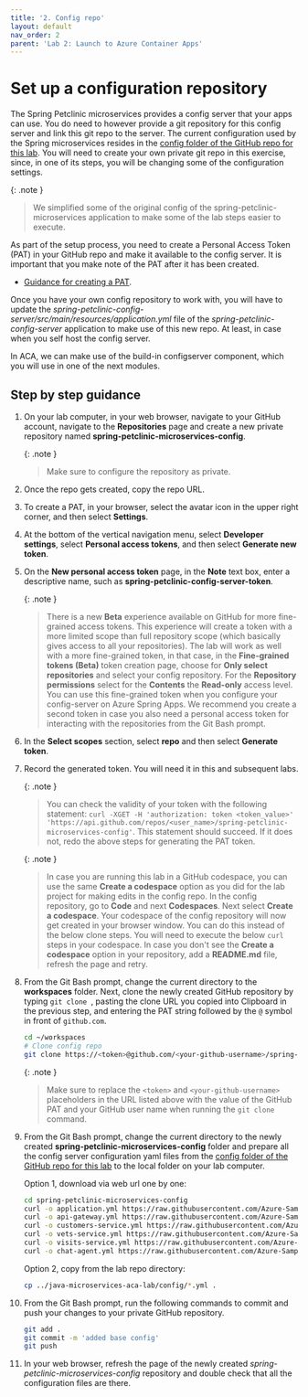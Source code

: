 ```yaml
---
title: '2. Config repo'
layout: default
nav_order: 2
parent: 'Lab 2: Launch to Azure Container Apps'
---
```


# Set up a configuration repository

The Spring Petclinic microservices provides a config server that your apps can use. You do need to however provide a git repository for this config server and link this git repo to the server. The current configuration used by the Spring microservices resides in the [config folder of the GitHub repo for this lab](https://github.com/Azure-Samples/java-microservices-aca-lab/tree/main/config). You will need to create your own private git repo in this exercise, since, in one of its steps, you will be changing some of the configuration settings.

   {: .note }
   > We simplified some of the original config of the spring-petclinic-microservices application to make some of the lab steps easier to execute.

As part of the setup process, you need to create a Personal Access Token (PAT) in your GitHub repo and make it available to the config server. It is important that you make note of the PAT after it has been created.

- [Guidance for creating a PAT](https://docs.github.com/en/authentication/keeping-your-account-and-data-secure/creating-a-personal-access-token).

Once you have your own config repository to work with, you will have to update the _spring-petclinic-config-server/src/main/resources/application.yml_ file of the _spring-petclinic-config-server_ application to make use of this new repo. At least, in case when you self host the config server.

In ACA, we can make use of the build-in configserver component, which you will use in one of the next modules.

## Step by step guidance

1. On your lab computer, in your web browser, navigate to your GitHub account, navigate to the **Repositories** page and create a new private repository named **spring-petclinic-microservices-config**.

   {: .note }
   > Make sure to configure the repository as private.

1. Once the repo gets created, copy the repo URL.

1. To create a PAT, in your browser, select the avatar icon in the upper right corner, and then select **Settings**.

1. At the bottom of the vertical navigation menu, select **Developer settings**, select **Personal access tokens**, and then select **Generate new token**.

1. On the **New personal access token** page, in the **Note** text box, enter a descriptive name, such as **spring-petclinic-config-server-token**.

   {: .note }
   > There is a new **Beta** experience available on GitHub for more fine-grained access tokens. This experience will create a token with a more limited scope than full repository scope (which basically gives access to all your repositories). The lab will work as well with a more fine-grained token, in that case, in the **Fine-grained tokens (Beta)** token creation page, choose for **Only select repositories** and select your config repository. For the **Repository permissions** select for the **Contents** the **Read-only** access level. You can use this fine-grained token when you configure your config-server on Azure Spring Apps. We recommend you create a second token in case you also need a personal access token for interacting with the repositories from the Git Bash prompt.

1. In the **Select scopes** section, select **repo** and then select **Generate token**.

1. Record the generated token. You will need it in this and subsequent labs.

   {: .note }
   > You can check the validity of your token with the following statement: `curl -XGET -H 'authorization: token <token_value>' 'https://api.github.com/repos/<user_name>/spring-petclinic-microservices-config'`. This statement should succeed. If it does not, redo the above steps for generating the PAT token.

   {: .note }
   > In case you are running this lab in a GitHub codespace, you can use the same **Create a codespace** option as you did for the lab project for making edits in the config repo. In the config repository, go to **Code** and next **Codespaces**. Next select **Create a codespace**. Your codespace of the config repository will now get created in your browser window. You can do this instead of the below clone steps. You will need to execute the below `curl` steps in your codespace.
   > In case you don't see the **Create a codespace** option in your repository, add a **README.md** file, refresh the page and retry.

1. From the Git Bash prompt, change the current directory to the **workspaces** folder. Next, clone the newly created GitHub repository by typing `git clone `, pasting the clone URL you copied into Clipboard in the previous step, and entering the PAT string followed by the `@` symbol in front of `github.com`.

   ```bash
   cd ~/workspaces
   # Clone config repo
   git clone https://<token>@github.com/<your-github-username>/spring-petclinic-microservices-config.git
   ```

   {: .note }
   > Make sure to replace the `<token>` and `<your-github-username>` placeholders in the URL listed above with the value of the GitHub PAT and your GitHub user name when running the `git clone` command.

1. From the Git Bash prompt, change the current directory to the newly created **spring-petclinic-microservices-config** folder and prepare all the config server configuration yaml files from the [config folder of the GitHub repo for this lab](https://github.com/Azure-Samples/java-microservices-aca-lab/tree/main/config) to the local folder on your lab computer.
 
   Option 1, download via web url one by one:

   ```bash
   cd spring-petclinic-microservices-config
   curl -o application.yml https://raw.githubusercontent.com/Azure-Samples/java-microservices-aca-lab/main/config/application.yml
   curl -o api-gateway.yml https://raw.githubusercontent.com/Azure-Samples/java-microservices-aca-lab/main/config/api-gateway.yml
   curl -o customers-service.yml https://raw.githubusercontent.com/Azure-Samples/java-microservices-aca-lab/main/config/customers-service.yml
   curl -o vets-service.yml https://raw.githubusercontent.com/Azure-Samples/java-microservices-aca-lab/main/config/vets-service.yml
   curl -o visits-service.yml https://raw.githubusercontent.com/Azure-Samples/java-microservices-aca-lab/main/config/visits-service.yml
   curl -o chat-agent.yml https://raw.githubusercontent.com/Azure-Samples/java-microservices-aca-lab/main/config/chat-agent.yml
   ```

   Option 2, copy from the lab repo directory:

   ```bash
   cp ../java-microservices-aca-lab/config/*.yml .
   ```

1. From the Git Bash prompt, run the following commands to commit and push your changes to your private GitHub repository.

   ```bash
   git add .
   git commit -m 'added base config'
   git push
   ```

1. In your web browser, refresh the page of the newly created _spring-petclinic-microservices-config_ repository and double check that all the configuration files are there.
